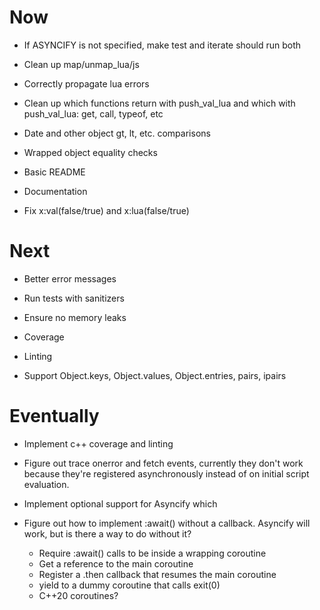 # Now

- If ASYNCIFY is not specified, make test and
  iterate should run both

- Clean up map/unmap_lua/js

- Correctly propagate lua errors

- Clean up which functions return with push_val_lua
  and which with push_val_lua: get, call,
  typeof, etc

- Date and other object gt, lt, etc. comparisons

- Wrapped object equality checks

- Basic README
- Documentation

- Fix x:val(false/true) and x:lua(false/true)

# Next

- Better error messages
- Run tests with sanitizers
- Ensure no memory leaks
- Coverage
- Linting

- Support Object.keys, Object.values,
  Object.entries, pairs, ipairs

# Eventually

- Implement c++ coverage and linting

- Figure out trace onerror and fetch events,
  currently they don't work because they're
  registered asynchronously instead of on
  initial script evaluation.

- Implement optional support for Asyncify which
- Figure out how to implement :await() without a
  callback. Asyncify will work, but is there a
  way to do without it?
    - Require :await() calls to be inside a
      wrapping coroutine
    - Get a reference to the main coroutine
    - Register a .then callback that resumes the
      main coroutine
    - yield to a dummy coroutine that calls exit(0)
    - C++20 coroutines?
